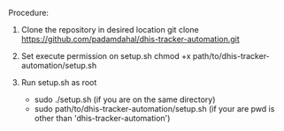 Procedure:

1. Clone the repository in desired location
   git clone https://github.com/padamdahal/dhis-tracker-automation.git
   
2. Set execute permission on setup.sh
   chmod +x path/to/dhis-tracker-automation/setup.sh
   
3. Run setup.sh as root
   - sudo ./setup.sh (if you are on the same directory)
   - sudo path/to/dhis-tracker-automation/setup.sh (if your are pwd is other than 'dhis-tracker-automation') 
